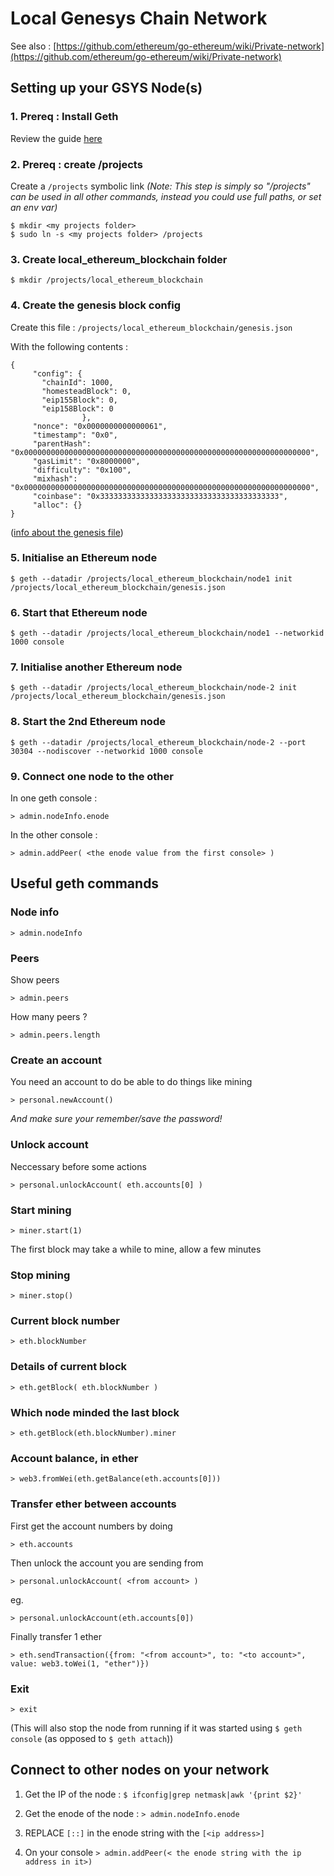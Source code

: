 # Local Genesys Chain Network

See also : [https://github.com/ethereum/go-ethereum/wiki/Private-network](https://github.com/ethereum/go-ethereum/wiki/Private-network)


## Setting up your GSYS Node(s)

### 1. Prereq : Install Geth

Review the guide [here](../fullnode.md)

### 2. Prereq : create /projects

Create a `/projects` symbolic link
*(Note:  This step is simply so "/projects" can be used in all other commands, instead you could use full paths, or set an env var)*

```
$ mkdir <my projects folder>
$ sudo ln -s <my projects folder> /projects
```

### 3. Create local\_ethereum\_blockchain folder

```
$ mkdir /projects/local_ethereum_blockchain
```

### 4. Create the genesis block config

Create this file :  `/projects/local_ethereum_blockchain/genesis.json`

With the following contents :

```
{
     "config": {
       "chainId": 1000,
       "homesteadBlock": 0,
       "eip155Block": 0,
       "eip158Block": 0
                },
     "nonce": "0x0000000000000061",
     "timestamp": "0x0",
     "parentHash": "0x0000000000000000000000000000000000000000000000000000000000000000",
     "gasLimit": "0x8000000",
     "difficulty": "0x100",
     "mixhash": "0x0000000000000000000000000000000000000000000000000000000000000000",
     "coinbase": "0x3333333333333333333333333333333333333333",
     "alloc": {}
}
```
([info about the genesis file](https://ethereum.stackexchange.com/a/2377/2040))

### 5. Initialise an Ethereum node

```
$ geth --datadir /projects/local_ethereum_blockchain/node1 init /projects/local_ethereum_blockchain/genesis.json
```

### 6. Start that Ethereum node

```
$ geth --datadir /projects/local_ethereum_blockchain/node1 --networkid 1000 console
```

### 7. Initialise another Ethereum node

```
$ geth --datadir /projects/local_ethereum_blockchain/node-2 init /projects/local_ethereum_blockchain/genesis.json
```

### 8. Start the 2nd Ethereum node

```
$ geth --datadir /projects/local_ethereum_blockchain/node-2 --port 30304 --nodiscover --networkid 1000 console
```

### 9. Connect one node to the other

In one geth console :

```
> admin.nodeInfo.enode
```

In the other console :

```
> admin.addPeer( <the enode value from the first console> )
```


## Useful geth commands

### Node info

```
> admin.nodeInfo
```

### Peers

Show peers

```
> admin.peers
```

How many peers ?

```
> admin.peers.length
```

### Create an account

You need an account to do be able to do things like mining

```
> personal.newAccount()
```

*And make sure your remember/save the password!*

### Unlock account

Neccessary before some actions

```
> personal.unlockAccount( eth.accounts[0] )
```

### Start mining

```
> miner.start(1)
```

The first block may take a while to mine, allow a few minutes

### Stop mining

```
> miner.stop()
```

### Current block number

```
> eth.blockNumber
```

### Details of current block

```
> eth.getBlock( eth.blockNumber )
```


### Which node minded the last block

```
> eth.getBlock(eth.blockNumber).miner
```

### Account balance, in ether

```
> web3.fromWei(eth.getBalance(eth.accounts[0]))
```

### Transfer ether between accounts

First get the account numbers by doing

`> eth.accounts`

Then unlock the account you are sending from

`> personal.unlockAccount( <from account> )`

eg.

`> personal.unlockAccount(eth.accounts[0])`

Finally transfer 1 ether

```
> eth.sendTransaction({from: "<from account>", to: "<to account>", value: web3.toWei(1, "ether")})
```


### Exit

```
> exit
```

(This will also stop the node from running if it was started using `$ geth console` (as opposed to `$ geth attach`))



## Connect to other nodes on your network

1. Get the IP of the node : `$ ifconfig|grep netmask|awk '{print $2}'`

2. Get the enode of the node : `> admin.nodeInfo.enode`

3. REPLACE `[::]` in the enode string with the `[<ip address>]`

4. On your console `> admin.addPeer(< the enode string with the ip address in it>)`



